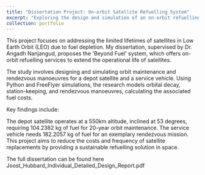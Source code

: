 ```yaml
---
title: "Dissertation Project: On-orbit Satellite Refuelling System"
excerpt: "Exploring the design and simulation of an on-orbit refuelling system to extend satellite lifetimes in Low Earth Orbit (LEO).<br/><img src='/images/500x300.png'>"
collection: portfolio
---
```


This project focuses on addressing the limited lifetimes of satellites in Low Earth Orbit (LEO) due to fuel depletion. My dissertation, supervised by Dr. Angadh Nanjangud, proposes the 'Beyond Fuel' system, which offers on-orbit refuelling services to extend the operational life of satellites.

The study involves designing and simulating orbit maintenance and rendezvous manoeuvres for a depot satellite and a service vehicle. Using Python and FreeFlyer simulations, the research models orbital decay, station-keeping, and rendezvous manoeuvres, calculating the associated fuel costs.

Key findings include:

The depot satellite operates at a 550km altitude, inclined at 53 degrees, requiring 104.2382 kg of fuel for 20-year orbit maintenance.
The service vehicle needs 182.2057 kg of fuel for an exemplary rendezvous mission.
This project aims to reduce the costs and frequency of satellite replacements by providing a sustainable refuelling solution in space.

The full dissertation can be found here Joost_Hubbard_Individual_Detailed_Design_Report.pdf

